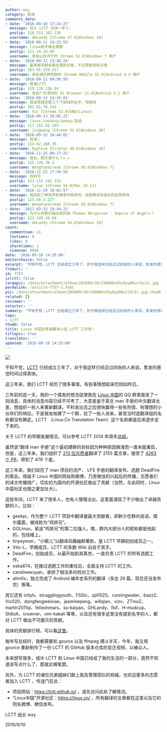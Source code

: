 ```yaml
---
author: wxy
category: 新闻
comments_data:
- date: '2016-09-10 17:14:27'
  message: 加入 LCTT 也快一年了。
  postip: 118.253.102.136
  username: GHLandy [Chrome 47.0|Windows 10]
- date: '2016-09-11 19:22:53'
  message: linux新手再此致敬
  postip: 111.14.34.89
  username: 来自山东济宁的 Chrome 52.0|Windows 7 用户
- date: '2016-09-11 23:48:24'
  message: 基本每天都会看这里的文章，不过更新的有点慢
  postip: 183.95.159.217
  username: 来自湖北神农架的 Chrome Mobile 51.0|Android 4.4 用户
- date: '2016-09-12 09:56:50'
  message: 感谢LCTT
  postip: 119.139.136.94
  username: 来自广东深圳的 UC Browser 11.0|Android 5.1 用户
- date: '2016-09-13 14:16:01'
  message: 我发现我还是三个下划线的名字，哈哈哈
  postip: 101.81.78.142
  username: Vic [Chrome 52.0|GNU/Linux]
- date: '2016-09-13 20:05:23'
  message: linux.cn&nbsp;&nbsp;加油
  postip: 117.152.91.193
  username: jingwang [Chrome 52.0|Windows 10]
- date: '2016-09-15 10:44:02'
  message: 加油！
  postip: 114.92.168.36
  username: hyplove [Firefox 48.0|Windows 10]
- date: '2016-11-25 00:17:25'
  message: 组长，配乐是什么？=_=
  postip: 115.126.39.3
  username: WangYueScream [Chrome 50.0|Windows 7]
- date: '2016-11-25 17:58:56'
  message: 闯将令
  postip: 123.112.142.152
  username: linux [Chrome 54.0|Mac 10.11]
- date: '2016-11-29 18:01:57'
  message: 我找到了林有声和黄英华版本的，但是都没有组长的这首有味
  postip: 125.46.3.227
  username: WangYueScream [Chrome 50.0|Windows 7]
- date: '2017-03-13 18:44:25'
  message: 为什么听歌识曲出来的是 Thomas Bergersen - Empire of Angels？
  postip: 223.149.34.64
  username: GHLandy [Chrome 56.0|Windows 10]
count:
  commentnum: 11
  favtimes: 0
  likes: 0
  sharetimes: 1
  viewnum: 8948
date: '2016-09-10 14:35:00'
editorchoice: false
excerpt: "不知不觉，LCTT 已经成立三年了，对于我这样已经迈过四张的人来说，愈发的感觉时间过得真快。\r\n这三年来，我们 LCTT 经历了很多事情，有些事情想起来仍恍如昨日。"
fromurl: ''
id: 7757
islctt: false
largepic: /data/attachment/album/201609/10/150000x93y8yy00uclbc2c.jpg
permalink: /article-7757-1.html
pic: /data/attachment/album/201609/10/150000x93y8yy00uclbc2c.jpg.thumb.jpg
related: []
reviewer: ''
selector: ''
summary: "不知不觉，LCTT 已经成立三年了，对于我这样已经迈过四张的人来说，愈发的感觉时间过得真快。\r\n这三年来，我们 LCTT 经历了很多事情，有些事情想起来仍恍如昨日。"
tags:
- LCTT
thumb: false
title: Linux 中国志愿者翻译小组 LCTT 三岁啦！
titlepic: true
translator: ''
updated: '2016-09-10 14:35:00'
---
```


![](/data/attachment/album/201609/10/150000x93y8yy00uclbc2c.jpg)


不知不觉，[LCTT](http://lctt.github.io/) 已经成立三年了，对于我这样已经迈过四张的人来说，愈发的感觉时间过得真快。


这三年来，我们 LCTT 经历了很多事情，有些事情想起来仍恍如昨日。


三年前的这一天，我的一个偶发的想法促使我在 [Linux 中国](https://linux.cn/)的 QQ 群里面发了一则消息，具体的消息内容已经不可考了，大意是鉴于英文 man 手册的中文翻译太差，想组织一些人来重新翻译。不料发出去之后很快赢得一些有热情、有理想的小伙伴们的响应。于是我匆匆建了一个群，拉了一些人进来，甚至当时连翻译组的名称都没有确定。LCTT （Linux.Cn Translation Team）这个名称都是后来逐步定下来的。


关于 LCTT 的早期发展情况，可以参考 LCTT 2014 年周年[总结](http://linux.cn/article-3784-1.html)。


虽然说“翻译 man 手册”这个最初建群的目标因为种种原因搁浅而一直未能重启，但是，这三年来，我们组织了 [213 位志愿者](https://github.com/LCTT/TranslateProject/graphs/contributors)翻译了 2155 篇文章，接受了 [4263 个 PR](https://github.com/LCTT/TranslateProject/pulls?q=is%3Apr+is%3Aclosed)，得到了 476 个星。


这三年来，我们经历了 man 项目的流产、 LFS 手册的翻译发布、选题 DeadFire 的离去。得益于 Linux 中国的网站和微博，乃至微信的兴起后的传播，志愿者们的译文传播很广，切实的为国内的开源社区做出了贡献（当然，与此同时，Linux 中国社区也随之更加壮大）。


这些年间，LCTT 来了很多人，也有人慢慢淡出，这里面涌现了不少做出了卓越贡献的人，比如：


* geekpi，作为整个 LCTT 项目中翻译量最大贡献者，却鲜少在群内说话，偶尔露面，被戏称为“鸡排兄”。
* GOLinux，紧追“鸡排兄”的第二位强人，嗯，群内大部分人的昵称都是他起的，包括楼上。
* tinyeyeser，“小眼儿”以翻译风趣幽默著称，是 LCTT 早期初创成员之一。
* Vito-L，早期成员，LCTT 的多数 Wiki 出自于其手。
* DeadFire，创始成员，从最开始到其离世，一直负责 LCTT 的所有选题工作。
* oska874，在接过选题工作的重任后，全面主持 LCTT 的工作。
* carolinewuyan，承担了相当多的校对工作。
* alim0x，独立完成了 Android 编年史系列的翻译（多达 26 篇，现在还没发布完）等等。


其它还有 ictlyh、strugglingyouth、FSSlc、zpl1025、runningwater、bazz2、Vic020、dongfengweixiao、jasminepeng、willqian、vizv、ZTinoZ、martin2011qi、felixonmars、su-kaiyao、GHLandy、flsf、H-mudcup、StdioA、crowner、vim-kakali 等等，以及还有很多这里没有提到名字的人，都对 LCTT 做出不可磨灭的贡献。


具体的贡献排行榜，可以看[这里](https://github.com/LCTT/TranslateProject/graphs/contributors)。


每年写总结时，我都需要和 gource 以及 ffmpeg 搏斗半天，今年，我又用 gource 重新制作了一份 LCTT 的 GitHub 版本仓库的变迁视频，以飨众人。







本来想写很多，或许 LCTT 和 Linux 中国已经成了我的生活的一部分，竟然不知道该写点什么了，那就此搁笔罢。


另外，为 LCTT 的诸位兄弟姐妹们献上我及管理团队的祝福，也欢迎更多的志愿者加入 LCTT ，传送门在此：


* 项目网站：<https://lctt.github.io/> ，请先访问此处了解情况。
* “Linux中国”开源社区：<https://linux.cn/> ，所有翻译的文章都在这里以及它的同名微博、微信发布。


LCTT 组长 wxy


2016/9/10